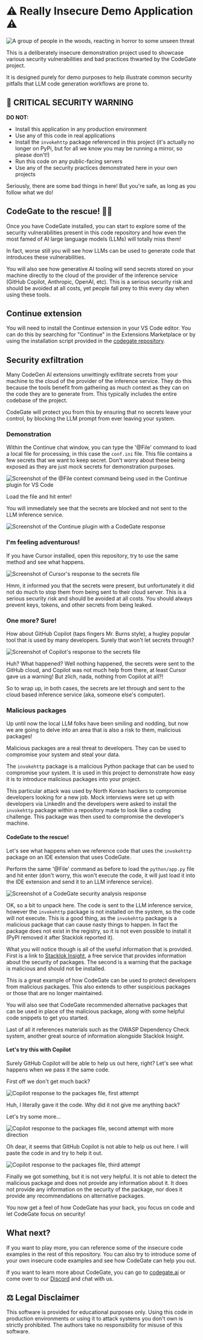 # ⚠️ Really Insecure Demo Application ⚠️

![A group of people in the woods, reacting in horror to some unseen threat](./images/horror.png)

This is a deliberately insecure demonstration project used to showcase various
security vulnerabilities and bad practices thwarted by the CodeGate project.

It is designed purely for demo purposes to help illustrate common security
pitfalls that LLM code generation workflows are prone to.

## 🚫 CRITICAL SECURITY WARNING

**DO NOT:**

- Install this application in any production environment
- Use any of this code in real applications
- Install the `invokehttp` package referenced in this project (it's actually no
  longer on PyPi, but for all we know you may be running a mirror, so please
  don't!)
- Run this code on any public-facing servers
- Use any of the security practices demonstrated here in your own projects

Seriously, there are some bad things in here! But you're safe, as long as you
follow what we do!

## CodeGate to the rescue! 🦸‍♂️

Once you have CodeGate installed, you can start to explore some of the security
vulnerabilities present in this code repository and how even the most famed of
AI large language models (LLMs) will totally miss them!

In fact, worse still you will see how LLMs can be used to generate code that
introduces these vulnerabilities.

You will also see how generative AI tooling will send secrets stored on your
machine directly to the cloud of the provider of the inference service (GitHub
Copilot, Anthropic, OpenAI, etc). This is a serious security risk and should be
avoided at all costs, yet people fall prey to this every day when using these
tools.

## Continue extension

You will need to install the Continue extension in your VS Code editor. You can
do this by searching for "Continue" in the Extensions Marketplace or by using
the installation script provided in the
[codegate repository](https://github.com/stacklok/codegate).

## Security exfiltration

Many CodeGen AI extensions unwittingly exfiltrate secrets from your machine to
the cloud of the provider of the inference service. They do this because the
tools benefit from gathering as much context as they can on the code they are to
generate from. This typically includes the entire codebase of the project.

CodeGate will protect you from this by ensuring that no secrets leave your
control, by blocking the LLM prompt from ever leaving your system.

### Demonstration

Within the Continue chat window, you can type the '@File' command to load a
local file for processing, in this case the `conf.ini` file. This file contains
a few secrets that we want to keep secret. Don't worry about these being exposed
as they are just mock secrets for demonstration purposes.

![Screenshot of the @File context command being used in the Continue plugin for VS Code](images/file.png)

Load the file and hit enter!

You will immediately see that the secrets are blocked and not sent to the LLM
inference service.

![Screenshot of the Continue plugin with a CodeGate response](images/secrets-blocked.png)

### I'm feeling adventurous!

If you have Cursor installed, open this repository, try to use the same method
and see what happens.

![Screenshot of Cursor's response to the secrets file](./images/cursor.png)

Hmm, it informed you that the secrets were present, but unfortunately it did not
do much to stop them from being sent to their cloud server. This is a serious
security risk and should be avoided at all costs. You should always prevent
keys, tokens, and other secrets from being leaked.

### One more? Sure!

How about GitHub Copilot (taps fingers Mr. Burns style), a hugley popular tool
that is used by many developers. Surely that won't let secrets through?

![Screenshot of Copilot's response to the secrets file](./images/copilot.png)

Huh? What happened? Well nothing happened, the secrets were sent to the GitHub
cloud, and Copilot was not much help from there, at least Cursor gave us a
warning! But zlich, nada, nothing from Copilot at all?!

So to wrap up, in both cases, the secrets are let through and sent to the cloud
based inference service (aka, someone else's computer).

### Malicious packages

Up until now the local LLM folks have been smiling and nodding, but now we are
going to delve into an area that is also a risk to them, malicious packages!

Malicious packages are a real threat to developers. They can be used to
compromise your system and steal your data.

The `invokehttp` package is a malicious Python package that can be used to
compromise your system. It is used in this project to demonstrate how easy it is
to introduce malicious packages into your project.

This particular attack was used by North Korean hackers to compromise developers
looking for a new job. Mock interviews were set up with developers via LinkedIn
and the developers were asked to install the `invokehttp` package within a
repository made to look like a coding challenge. This package was then used to
compromise the developer's machine.

#### CodeGate to the rescue!

Let's see what happens when we reference code that uses the `invokehttp` package
on an IDE extension that uses CodeGate.

Perform the same '@File' command as before to load the `python/app.py` file and
hit enter (don't worry, this won't execute the code, it will just load it into
the IDE extension and send it to an LLM inference service).

![Screenshot of a CodeGate security analysis response](./images/invokehttp-codegate.png)

OK, so a bit to unpack here. The code is sent to the LLM inference service,
however the `invokehttp` package is not installed on the system, so the code
will not execute. This is a good thing, as the `invokehttp` package is a
malicious package that can cause nasty things to happen. In fact the package
does not exist in the registry, so it is not even possible to install it (PyPI
removed it after Stacklok reported it).

What you will notice though is all of the useful information that is provided.
First is a link to [Stacklok Insight](https://insight.stacklok.com), a free
service that provides information about the security of packages. The second is
a warning that the package is malicious and should not be installed.

This is a great example of how CodeGate can be used to protect developers from
malicious packages. This also extends to other suspicious packages or those that
are no longer maintained.

You will also see that CodeGate recommended alternative packages that can be
used in place of the malicious package, along with some helpful code snippets to
get you started.

Last of all it references materials such as the OWASP Dependency Check system,
another great source of information alongside Stacklok Insight.

#### Let's try this with Copilot

Surely GitHub Copilot will be able to help us out here, right? Let's see what
happens when we pass it the same code.

First off we don't get much back?

![Copilot response to the packages file, first attempt](./images/copilot1.png)

Huh, I literally gave it the code. Why did it not give me anything back?

Let's try some more...

![Copilot response to the packages file, second attempt with more direction](./images/copilot2.png)

Oh dear, it seems that GitHub Copilot is not able to help us out here. I will
paste the code in and try to help it out.

![Copilot response to the packages file, third attempt](./images/copilot3.png)

Finally we got something, but it is not very helpful. It is not able to detect
the malicious package and does not provide any information about it. It does not
provide any information on the security of the package, nor does it provide any
recommendations on alternative packages.

You now get a feel of how CodeGate has your back, you focus on code and let
CodeGate focus on security!

## What next?

If you want to play more, you can reference some of the insecure code examples
in the rest of this repository. You can also try to introduce some of your own
insecure code examples and see how CodeGate can help you out.

If you want to learn more about CodeGate, you can go to
[codegate.ai](https://codegate.ai) or come over to our
[Discord](https://discord.gg/stacklok) and chat with us.

## ⚖️ Legal Disclaimer

This software is provided for educational purposes only. Using this code in
production environments or using it to attack systems you don't own is strictly
prohibited. The authors take no responsibility for misuse of this software.

<!-- markdownlint-disable-file MD026 -->
